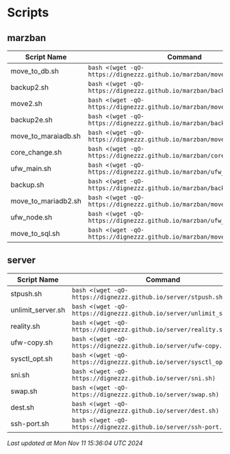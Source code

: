 # Scripts
## marzban

| Script Name | Command |
|-------------|---------|
| move_to_db.sh | `bash <(wget -qO- https://dignezzz.github.io/marzban/move_to_db.sh)` |
| backup2.sh | `bash <(wget -qO- https://dignezzz.github.io/marzban/backup2.sh)` |
| move2.sh | `bash <(wget -qO- https://dignezzz.github.io/marzban/move2.sh)` |
| backup2e.sh | `bash <(wget -qO- https://dignezzz.github.io/marzban/backup2e.sh)` |
| move_to_maraiadb.sh | `bash <(wget -qO- https://dignezzz.github.io/marzban/move_to_maraiadb.sh)` |
| core_change.sh | `bash <(wget -qO- https://dignezzz.github.io/marzban/core_change.sh)` |
| ufw_main.sh | `bash <(wget -qO- https://dignezzz.github.io/marzban/ufw_main.sh)` |
| backup.sh | `bash <(wget -qO- https://dignezzz.github.io/marzban/backup.sh)` |
| move_to_mariadb2.sh | `bash <(wget -qO- https://dignezzz.github.io/marzban/move_to_mariadb2.sh)` |
| ufw_node.sh | `bash <(wget -qO- https://dignezzz.github.io/marzban/ufw_node.sh)` |
| move_to_sql.sh | `bash <(wget -qO- https://dignezzz.github.io/marzban/move_to_sql.sh)` |

## server

| Script Name | Command |
|-------------|---------|
| stpush.sh | `bash <(wget -qO- https://dignezzz.github.io/server/stpush.sh)` |
| unlimit_server.sh | `bash <(wget -qO- https://dignezzz.github.io/server/unlimit_server.sh)` |
| reality.sh | `bash <(wget -qO- https://dignezzz.github.io/server/reality.sh)` |
| ufw-copy.sh | `bash <(wget -qO- https://dignezzz.github.io/server/ufw-copy.sh)` |
| sysctl_opt.sh | `bash <(wget -qO- https://dignezzz.github.io/server/sysctl_opt.sh)` |
| sni.sh | `bash <(wget -qO- https://dignezzz.github.io/server/sni.sh)` |
| swap.sh | `bash <(wget -qO- https://dignezzz.github.io/server/swap.sh)` |
| dest.sh | `bash <(wget -qO- https://dignezzz.github.io/server/dest.sh)` |
| ssh-port.sh | `bash <(wget -qO- https://dignezzz.github.io/server/ssh-port.sh)` |


_Last updated at Mon Nov 11 15:36:04 UTC 2024_ 
